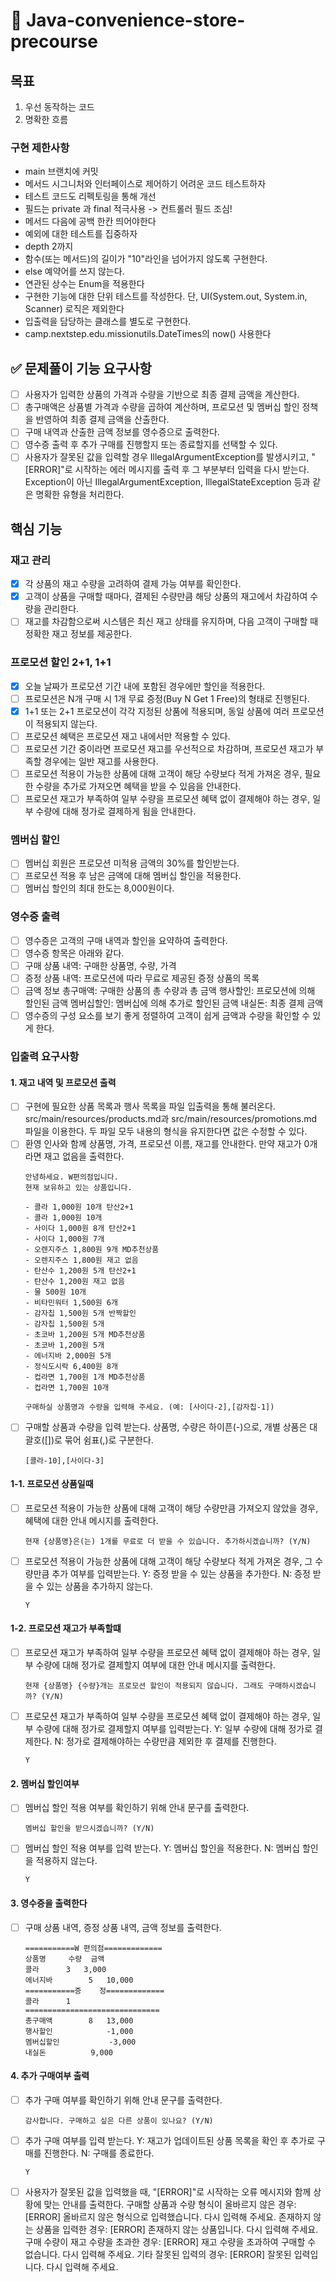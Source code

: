 #  🚀 Java-convenience-store-precourse

## 목표
1. 우선 동작하는 코드
2. 명확한 흐름 

### 구현 제한사항
- main 브랜치에 커밋 
- 메서드 시그니처와 인터페이스로 제어하기 어려운 코드 테스트하자
- 테스트 코드도 리펙토링을 통해 개선
- 필드는 private 과 final 적극사용 -> 컨트롤러 필드 조심!
- 메서드 다음에 공백 한칸 띄어야한다
- 예외에 대한 테스트를 집중하자
- depth 2까지
- 함수(또는 메서드)의 길이가 "10"라인을 넘어가지 않도록 구현한다.
- else 예약어를 쓰지 않는다.
- 연관된 상수는 Enum을 적용한다
- 구현한 기능에 대한 단위 테스트를 작성한다. 단, UI(System.out, System.in, Scanner) 로직은 제외한다
- 입출력을 담당하는 클래스를 별도로 구현한다.
- camp.nextstep.edu.missionutils.DateTimes의 now() 사용한다

## ✅ 문제풀이 기능 요구사항
- [ ] 사용자가 입력한 상품의 가격과 수량을 기반으로 최종 결제 금액을 계산한다.
- [ ] 총구매액은 상품별 가격과 수량을 곱하여 계산하며, 프로모션 및 멤버십 할인 정책을 반영하여 최종 결제 금액을 산출한다.
- [ ] 구매 내역과 산출한 금액 정보를 영수증으로 출력한다.
- [ ] 영수증 출력 후 추가 구매를 진행할지 또는 종료할지를 선택할 수 있다.
- [ ] 사용자가 잘못된 값을 입력할 경우 IllegalArgumentException를 발생시키고, "[ERROR]"로 시작하는 에러 메시지를 출력 후 그 부분부터 입력을 다시 받는다.
  Exception이 아닌 IllegalArgumentException, IllegalStateException 등과 같은 명확한 유형을 처리한다.

## 핵심 기능
### 재고 관리
- [x] 각 상품의 재고 수량을 고려하여 결제 가능 여부를 확인한다. 
- [x] 고객이 상품을 구매할 때마다, 결제된 수량만큼 해당 상품의 재고에서 차감하여 수량을 관리한다.
- [ ] 재고를 차감함으로써 시스템은 최신 재고 상태를 유지하며, 다음 고객이 구매할 때 정확한 재고 정보를 제공한다.

### 프로모션 할인 2+1, 1+1 
- [x] 오늘 날짜가 프로모션 기간 내에 포함된 경우에만 할인을 적용한다.
- [ ] 프로모션은 N개 구매 시 1개 무료 증정(Buy N Get 1 Free)의 형태로 진행된다.
- [x] 1+1 또는 2+1 프로모션이 각각 지정된 상품에 적용되며, 동일 상품에 여러 프로모션이 적용되지 않는다.
- [ ] 프로모션 혜택은 프로모션 재고 내에서만 적용할 수 있다.
- [ ] 프로모션 기간 중이라면 프로모션 재고를 우선적으로 차감하며, 프로모션 재고가 부족할 경우에는 일반 재고를 사용한다.
- [ ] 프로모션 적용이 가능한 상품에 대해 고객이 해당 수량보다 적게 가져온 경우, 필요한 수량을 추가로 가져오면 혜택을 받을 수 있음을 안내한다.
- [ ] 프로모션 재고가 부족하여 일부 수량을 프로모션 혜택 없이 결제해야 하는 경우, 일부 수량에 대해 정가로 결제하게 됨을 안내한다.

### 멤버십 할인
- [ ] 멤버십 회원은 프로모션 미적용 금액의 30%를 할인받는다.
- [ ] 프로모션 적용 후 남은 금액에 대해 멤버십 할인을 적용한다.
- [ ] 멤버십 할인의 최대 한도는 8,000원이다.

### 영수증 출력
- [ ] 영수증은 고객의 구매 내역과 할인을 요약하여 출력한다.
- [ ] 영수증 항목은 아래와 같다.
- [ ] 구매 상품 내역: 구매한 상품명, 수량, 가격
- [ ] 증정 상품 내역: 프로모션에 따라 무료로 제공된 증정 상품의 목록
- [ ] 금액 정보
    총구매액: 구매한 상품의 총 수량과 총 금액
    행사할인: 프로모션에 의해 할인된 금액
    멤버십할인: 멤버십에 의해 추가로 할인된 금액
    내실돈: 최종 결제 금액
- [ ] 영수증의 구성 요소를 보기 좋게 정렬하여 고객이 쉽게 금액과 수량을 확인할 수 있게 한다.

### 입출력 요구사항
#### 1. 재고 내역 및 프로모션 출력
- [ ] 구현에 필요한 상품 목록과 행사 목록을 파일 입출력을 통해 불러온다.
    src/main/resources/products.md과 src/main/resources/promotions.md 파일을 이용한다.
    두 파일 모두 내용의 형식을 유지한다면 값은 수정할 수 있다.
- [ ] 환영 인사와 함께 상품명, 가격, 프로모션 이름, 재고를 안내한다. 만약 재고가 0개라면 재고 없음을 출력한다.
    ~~~
    안녕하세요. W편의점입니다.
    현재 보유하고 있는 상품입니다.
    
    - 콜라 1,000원 10개 탄산2+1
    - 콜라 1,000원 10개
    - 사이다 1,000원 8개 탄산2+1
    - 사이다 1,000원 7개
    - 오렌지주스 1,800원 9개 MD추천상품
    - 오렌지주스 1,800원 재고 없음
    - 탄산수 1,200원 5개 탄산2+1
    - 탄산수 1,200원 재고 없음
    - 물 500원 10개
    - 비타민워터 1,500원 6개
    - 감자칩 1,500원 5개 반짝할인
    - 감자칩 1,500원 5개
    - 초코바 1,200원 5개 MD추천상품
    - 초코바 1,200원 5개
    - 에너지바 2,000원 5개
    - 정식도시락 6,400원 8개
    - 컵라면 1,700원 1개 MD추천상품
    - 컵라면 1,700원 10개
    
    구매하실 상품명과 수량을 입력해 주세요. (예: [사이다-2],[감자칩-1])
    ~~~
- [ ] 구매할 상품과 수량을 입력 받는다. 상품명, 수량은 하이픈(-)으로, 개별 상품은 대괄호([])로 묶어 쉼표(,)로 구분한다.
    ~~~
    [콜라-10],[사이다-3]
    ~~~

#### 1-1. 프로모션 상품일때 
- [ ] 프로모션 적용이 가능한 상품에 대해 고객이 해당 수량만큼 가져오지 않았을 경우, 혜택에 대한 안내 메시지를 출력한다.
    ~~~
    현재 {상품명}은(는) 1개를 무료로 더 받을 수 있습니다. 추가하시겠습니까? (Y/N)
    ~~~
- [ ] 프로모션 적용이 가능한 상품에 대해 고객이 해당 수량보다 적게 가져온 경우, 그 수량만큼 추가 여부를 입력받는다.
    Y: 증정 받을 수 있는 상품을 추가한다.
    N: 증정 받을 수 있는 상품을 추가하지 않는다.
    ~~~
    Y
    ~~~
  
#### 1-2. 프로모션 재고가 부족할떄 
- [ ] 프로모션 재고가 부족하여 일부 수량을 프로모션 혜택 없이 결제해야 하는 경우, 일부 수량에 대해 정가로 결제할지 여부에 대한 안내 메시지를 출력한다.
  ~~~
  현재 {상품명} {수량}개는 프로모션 할인이 적용되지 않습니다. 그래도 구매하시겠습니까? (Y/N)
  ~~~
- [ ] 프로모션 재고가 부족하여 일부 수량을 프로모션 혜택 없이 결제해야 하는 경우, 일부 수량에 대해 정가로 결제할지 여부를 입력받는다.
    Y: 일부 수량에 대해 정가로 결제한다.
    N: 정가로 결제해야하는 수량만큼 제외한 후 결제를 진행한다.
    ~~~
    Y
    ~~~
  
#### 2. 멤버십 할인여부
- [ ] 멤버십 할인 적용 여부를 확인하기 위해 안내 문구를 출력한다.
    ~~~
    멤버십 할인을 받으시겠습니까? (Y/N)
    ~~~
- [ ] 멤버십 할인 적용 여부를 입력 받는다.
    Y: 멤버십 할인을 적용한다.
    N: 멤버십 할인을 적용하지 않는다.
    ~~~
    Y
    ~~~

#### 3. 영수증을 출력한다 
- [ ] 구매 상품 내역, 증정 상품 내역, 금액 정보를 출력한다.
    ~~~
    ===========W 편의점=============
    상품명		수량	금액
    콜라		3 	3,000
    에너지바 		5 	10,000
    ===========증	정=============
    콜라		1
    ==============================
    총구매액		8	13,000
    행사할인			-1,000
    멤버십할인			-3,000
    내실돈			 9,000
    ~~~

#### 4. 추가 구매여부 출력  
- [ ] 추가 구매 여부를 확인하기 위해 안내 문구를 출력한다.
    ~~~
    감사합니다. 구매하고 싶은 다른 상품이 있나요? (Y/N)
    ~~~
- [ ] 추가 구매 여부를 입력 받는다.
    Y: 재고가 업데이트된 상품 목록을 확인 후 추가로 구매를 진행한다.
    N: 구매를 종료한다.
    ~~~
    Y
    ~~~

- [ ] 사용자가 잘못된 값을 입력했을 때, "[ERROR]"로 시작하는 오류 메시지와 함께 상황에 맞는 안내를 출력한다.
    구매할 상품과 수량 형식이 올바르지 않은 경우: [ERROR] 올바르지 않은 형식으로 입력했습니다. 다시 입력해 주세요.
    존재하지 않는 상품을 입력한 경우: [ERROR] 존재하지 않는 상품입니다. 다시 입력해 주세요.
    구매 수량이 재고 수량을 초과한 경우: [ERROR] 재고 수량을 초과하여 구매할 수 없습니다. 다시 입력해 주세요.
    기타 잘못된 입력의 경우: [ERROR] 잘못된 입력입니다. 다시 입력해 주세요.




